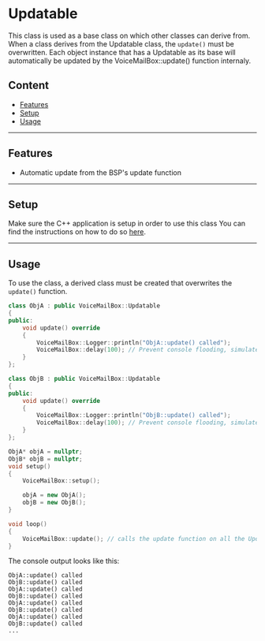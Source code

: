 # Updatable
This class is used as a base class on which other classes can derive from.
When a class derives from the Updatable class, the `update()` must be overwritten.
Each object instance that has a Updatable as its base will automatically be updated by the VoiceMailBox::update() function internaly.

## Content
- [Features](#features)
- [Setup](#setup)
- [Usage](#usage)

---
## Features
- Automatic update from the BSP's update function


---
## Setup    
Make sure the C++ application is setup in order to use this class
You can find the instructions on how to do so [here](CppFromC.md).

---
## Usage
To use the class, a derived class must be created that overwrites the `update()` function.



``` C++ 
class ObjA : public VoiceMailBox::Updatable
{
public:
    void update() override
    {
        VoiceMailBox::Logger::println("ObjA::update() called");
        VoiceMailBox::delay(100); // Prevent console flooding, simulate some work being done
    }
};

class ObjB : public VoiceMailBox::Updatable
{
public:
    void update() override
    {
        VoiceMailBox::Logger::println("ObjB::update() called");
        VoiceMailBox::delay(100); // Prevent console flooding, simulate some work being done
    }
};

ObjA* objA = nullptr;
ObjB* objB = nullptr;
void setup()
{
    VoiceMailBox::setup();

    objA = new ObjA();
    objB = new ObjB();
}

void loop()
{
    VoiceMailBox::update(); // calls the update function on all the Updatabel objects
}
```

The console output looks like this:
```
ObjA::update() called
ObjB::update() called
ObjA::update() called
ObjB::update() called
ObjA::update() called
ObjB::update() called
ObjA::update() called
ObjB::update() called
...
```
